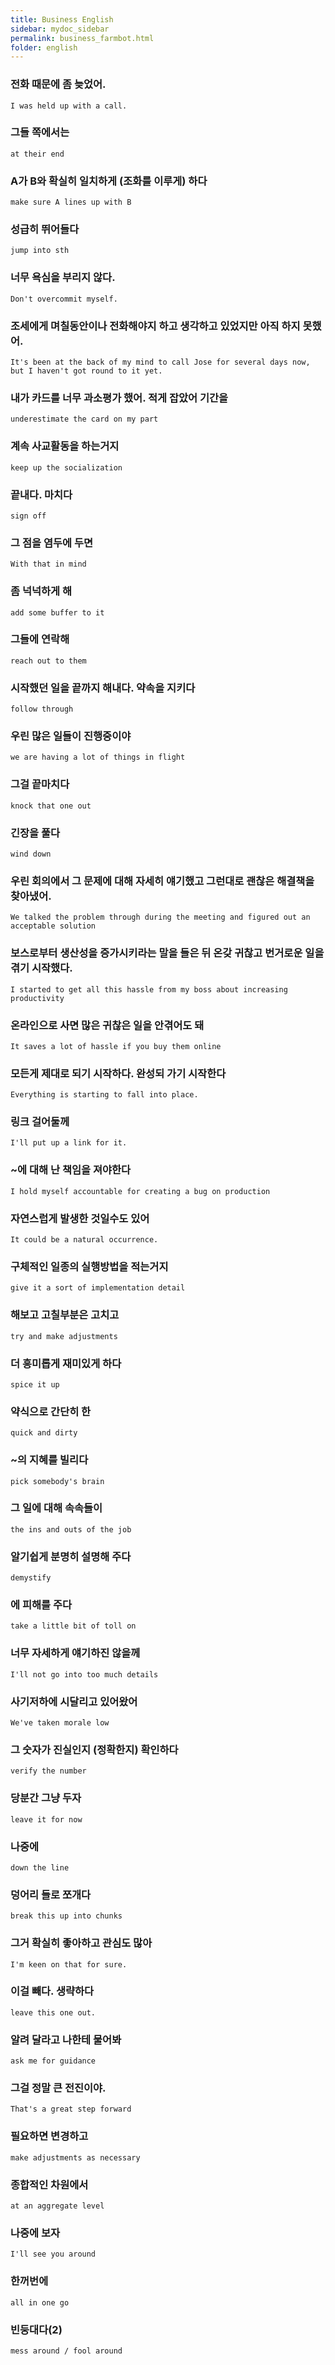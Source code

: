 ```yaml
---
title: Business English
sidebar: mydoc_sidebar
permalink: business_farmbot.html
folder: english
---
```


### 전화 때문에 좀 늦었어.

    I was held up with a call.

### 그들 쪽에서는

    at their end

### A가 B와 확실히 일치하게 (조화를 이루게) 하다

    make sure A lines up with B

### 성급히 뛰어들다

    jump into sth

### 너무 욕심을 부리지 않다.

    Don't overcommit myself.

### 조세에게 며칠동안이나 전화해야지 하고 생각하고 있었지만 아직 하지 못했어.

    It's been at the back of my mind to call Jose for several days now, but I haven't got round to it yet.

### 내가 카드를 너무 과소평가 했어. 적게 잡았어 기간을

    underestimate the card on my part

### 계속 사교활동을 하는거지

    keep up the socialization

### 끝내다. 마치다

    sign off

### 그 점을 염두에 두면

    With that in mind

### 좀 넉넉하게 해

    add some buffer to it

### 그들에 연락해

    reach out to them

### 시작했던 일을 끝까지 해내다. 약속을 지키다

    follow through

### 우린 많은 일들이 진행중이야

    we are having a lot of things in flight

### 그걸 끝마치다

    knock that one out

### 긴장을 풀다

    wind down

### 우린 회의에서 그 문제에 대해 자세히 얘기했고 그런대로 괜찮은 해결책을 찾아냈어.

    We talked the problem through during the meeting and figured out an acceptable solution

### 보스로부터 생산성을 증가시키라는 말을 들은 뒤 온갖 귀찮고 번거로운 일을 겪기 시작했다.

    I started to get all this hassle from my boss about increasing productivity

### 온라인으로 사면 많은 귀찮은 일을 안겪어도 돼

    It saves a lot of hassle if you buy them online

### 모든게 제대로 되기 시작하다. 완성되 가기 시작한다

    Everything is starting to fall into place.

### 링크 걸어둘께

    I'll put up a link for it.

### ~에 대해 난 책임을 져야한다

    I hold myself accountable for creating a bug on production

### 자연스럽게 발생한 것일수도 있어

    It could be a natural occurrence.

### 구체적인 일종의 실행방법을 적는거지

    give it a sort of implementation detail

### 해보고 고칠부분은 고치고

    try and make adjustments

### 더 흥미롭게 재미있게 하다

    spice it up

### 약식으로 간단히 한

    quick and dirty

### ~의 지혜를 빌리다

    pick somebody's brain

### 그 일에 대해 속속들이

    the ins and outs of the job

### 알기쉽게 분명히 설명해 주다

    demystify

### 에 피해를 주다

    take a little bit of toll on

### 너무 자세하게 얘기하진 않을께

    I'll not go into too much details

### 사기저하에 시달리고 있어왔어

    We've taken morale low

### 그 숫자가 진실인지 (정확한지) 확인하다

    verify the number

### 당분간 그냥 두자

    leave it for now

### 나중에 

    down the line

### 덩어리 들로 쪼개다

    break this up into chunks


### 그거 확실히 좋아하고 관심도 많아

    I'm keen on that for sure.

### 이걸 빼다. 생략하다

    leave this one out.

### 알려 달라고 나한테 물어봐

    ask me for guidance

### 그걸 정말 큰 전진이야.

    That's a great step forward

### 필요하면 변경하고

    make adjustments as necessary

### 종합적인 차원에서

    at an aggregate level

### 나중에 보자

    I'll see you around

### 한꺼번에

    all in one go

### 빈둥대다(2)

    mess around / fool around